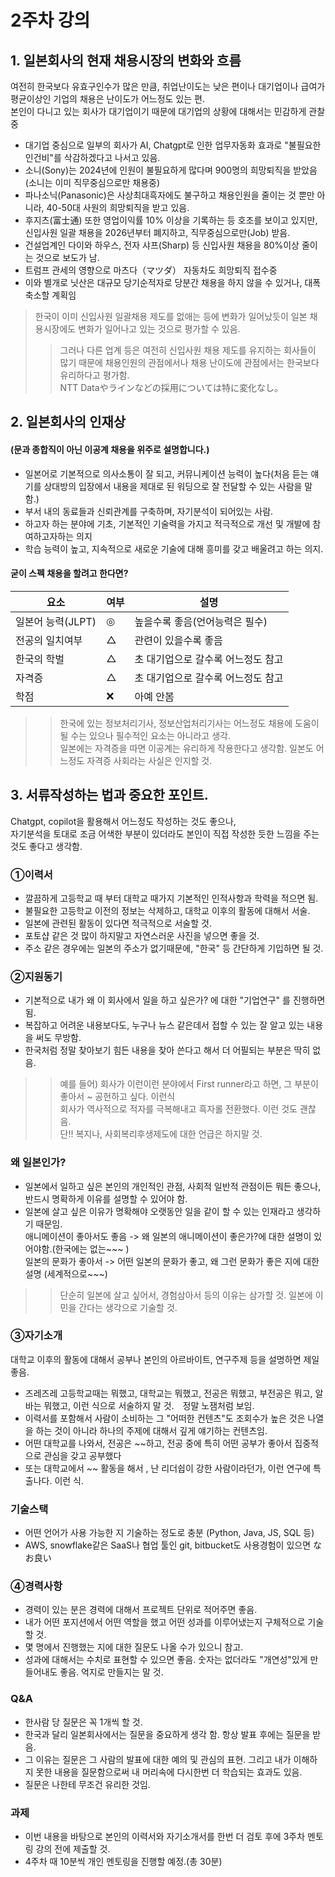 # 2주차 강의
## 1. 일본회사의 현재 채용시장의 변화와 흐름
여전히 한국보다 유효구인수가 많은 만큼, 취업난이도는 낮은 편이나 대기업이나 급여가 평균이상인 기업의 채용은 난이도가 어느정도 있는 편.
<br/> 본인이 다니고 있는 회사가 대기업이기 때문에 대기업의 상황에 대해서는 민감하게 관찰 중
- 대기업 중심으로 일부의 회사가 AI, Chatgpt로 인한 업무자동화 효과로 "불필요한 인건비"를 삭감하겠다고 나서고 있음.
- 소니(Sony)는 2024년에 인원이 불필요하게 많다며 900명의 희망퇴직을 받았음(소니는 이미 직무중심으로만 채용중)
- 파나소닉(Panasonic)은 사상최대흑자에도 불구하고 채용인원을 줄이는 것 뿐만 아니라, 40-50대 사원의 희망퇴직을 받고 있음.
- 후지츠(富士通) 또한 영업이익률 10% 이상을 기록하는 등 호조를 보이고 있지만, 신입사원 일괄 채용을 2026년부터 폐지하고, 직무중심으로만(Job) 받음.
- 건설업계인 다이와 하우스, 전자 샤프(Sharp) 등 신입사원 채용을 80%이상 줄이는 것으로 보도가 남.
- 트럼프 관세의 영향으로 마츠다（マツダ） 자동차도 희망퇴직 접수중
- 이와 별개로 닛산은 대규모 당기순적자로 당분간 채용을 하지 않을 수 있거나, 대폭 축소할 계획임
> 한국이 이미 신입사원 일괄채용 제도를 없애는 등에 변화가 일어났듯이 일본 채용시장에도 변화가 일어나고 있는 것으로 평가할 수 있음. 
>> 그러나 다른 업계 등은 여전히 신입사원 채용 제도를 유지하는 회사들이 많기 때문에 채용인원의 관점에서나 채용 난이도에 관점에서는 한국보다 유리하다고 평가함.
>> <br/> NTT Dataやラインなどの採用については特に変化なし。

## 2. 일본회사의 인재상
#### (문과 종합직이 아닌 이공계 채용을 위주로 설명합니다.)
- 일본어로 기본적으로 의사소통이 잘 되고, 커뮤니케이션 능력이 높다(처음 듣는 얘기를 상대방의 입장에서 내용을 제대로 된 워딩으로 잘 전달할 수 있는 사람을 말함.)
- 부서 내의 동료들과 신뢰관계를 구축하며, 자기분석이 되어있는 사람.
- 하고자 하는 분야에 기초, 기본적인 기술력을 가지고 적극적으로 개선 및 개발에 참여하고자하는 의지
- 학습 능력이 높고, 지속적으로 새로운 기술에 대해 흥미를 갖고 배울려고 하는 의지.
#### 굳이 스펙 채용을 할려고 한다면?
|요소|여부|설명|
|------|---|---|
|일본어 능력(JLPT)|◎|높을수록 좋음(언어능력은 필수)
|전공의 일치여부|△|관련이 있을수록 좋음
|한국의 학벌|△|초 대기업으로 갈수록 어느정도 참고
|자격증|△|초 대기업으로 갈수록 어느정도 참고
|학점|❌|아예 안봄

>> 한국에 있는 정보처리기사, 정보산업처리기사는 어느정도 채용에 도움이 될 수는 있으나 필수적인 요소는 아니라고 생각.<br/>일본에는 자격증을 따면 이공계는 유리하게 작용한다고 생각함. 일본도 어느정도 자격증 사회라는 사실은 인지할 것.

## 3. 서류작성하는 법과 중요한 포인트.
Chatgpt, copilot을 활용해서 어느정도 작성하는 것도 좋으나,
<br/>자기분석을 토대로 조금 어색한 부분이 있더라도 본인이 직접 작성한 듯한 느낌을 주는 것도 좋다고 생각함.

### ①이력서
- 깔끔하게 고등학교 때 부터 대학교 때가지 기본적인 인적사항과 학력을 적으면 됨.
- 불필요한 고등학교 이전의 정보는 삭제하고, 대학교 이후의 활동에 대해서 서술.
- 일본에 관련된 활동이 있다면 적극적으로 서술할 것.
- 포토샵 같은 것 많이 하지말고 자연스러운 사진을 넣으면 좋을 것.
- 주소 같은 경우에는 일본의 주소가 없기때문에, "한국" 등 간단하게 기입하면 될 것.

### ②지원동기
- 기본적으로 내가 왜 이 회사에서 일을 하고 싶은가? 에 대한 "기업연구" 를 진행하면 됨.
- 복잡하고 어려운 내용보다도, 누구나 뉴스 같은데서 접할 수 있는 잘 알고 있는 내용을 써도 무방함.
- 한국처럼 정말 찾아보기 힘든 내용을 찾아 쓴다고 해서 더 어필되는 부분은 딱히 없음.
>> 예를 들어) 회사가 이런이런 분야에서 First runner라고 하면, 그 부분이 좋아서 ~ 공헌하고 싶다. 이런식
>> <br/> 회사가 역사적으로 적자를 극복해내고 흑자롤 전환했다. 이런 것도 괜찮음.
>> <br/> 단!! 복지나, 사회복리후생제도에 대한 언급은 하지말 것.

### 왜 일본인가?
- 일본에서 일하고 싶은 본인의 개인적인 관점, 사회적 일반적 관점이든 뭐든 좋으나, 반드시 명확하게 이유를 설명할 수 있어야 함.
- 일본에 살고 싶은 이유가 명확해야 오랫동안 일을 같이 할 수 있는 인재라고 생각하기 때문임.
<br/> 애니메이션이 좋아서도 좋음 -> 왜 일본의 애니메이션이 좋은가?에 대한 설명이 있어야함.(한국에는 없는~~~ )
<br/> 일본의 문화가 좋아서 -> 어떤 일본의 문화가 좋고, 왜 그런 문화가 좋은 지에 대한 설명 (세계적으로~~~)
>> 단순히 일본에 살고 싶어서, 경험삼아서 등의 이유는 삼가할 것. 일본에 이민을 간다는 생각으로 기술할 것.

### ③자기소개
대학교 이후의 활동에 대해서 공부나 본인의 아르바이트, 연구주제 등을 설명하면 제일 좋음.

- 즈레즈레 고등학교때는 뭐했고, 대학교는 뭐했고, 전공은 뭐했고, 부전공은 뭐고, 알바는 뭐했고, 이런 식으로 서술하지 말 것.　정말 노잼처럼 보임.
- 이력서를 포함해서 사람이 소비하는 그 "어떠한 컨텐츠"도 조회수가 높은 것은 나열을 하는 것이 아니라 하나의 주제에 대해서 깊게 얘기하는 컨텐츠임.
- 어떤 대학교를 나와서, 전공은 ~~하고, 전공 중에 특히 어떤 공부가 좋아서 집중적으로 관심을 갖고 공부했다
- 또는 대학교에서 ~~ 활동을 해서 , 난 리더쉽이 강한 사람이라던가, 이런 연구에 특출나다. 이런 식.

### 기술스택
- 어떤 언어가 사용 가능한 지 기술하는 정도로 충분 (Python, Java, JS, SQL 등)
- AWS, snowflake같은 SaaS나 협업 툴인 git, bitbucket도 사용경험이 있으면 なお良い

### ④경력사항
- 경력이 있는 분은 경력에 대해서 프로젝트 단위로 적어주면 좋음.
- 내가 어떤 포지션에서 어떤 역할을 했고 어떤 성과를 이루어냈는지 구체적으로 기술할 것.
- 몇 명에서 진행했는 지에 대한 질문도 나올 수가 있으니 참고.
- 성과에 대해서는 수치로 표현할 수 있으면 좋음. 숫자는 없더라도 "개연성"있게 만들어내도 좋음. 억지로 만들지는 말 것.


### Q&A 
- 한사람 당 질문은 꼭 1개씩 할 것.
- 한국과 달리 일본회사에서는 질문을 중요하게 생각 함. 항상 발표 후에는 질문을 받음.
- 그 이유는 질문은 그 사람의 발표에 대한 예의 및 관심의 표현. 그리고 내가 이해하지 못한 내용을 질문함으로써 내 머리속에 다시한번 더 학습되는 효과도 있음.
- 질문은 나한테 무조건 유리한 것임. 

### 과제
- 이번 내용을 바탕으로 본인의 이력서와 자기소개서를 한번 더 검토 후에 3주차 멘토링 강의 전에 제출할 것.
- 4주차 때 10분씩 개인 멘토링을 진행할 예정.(총 30분)
